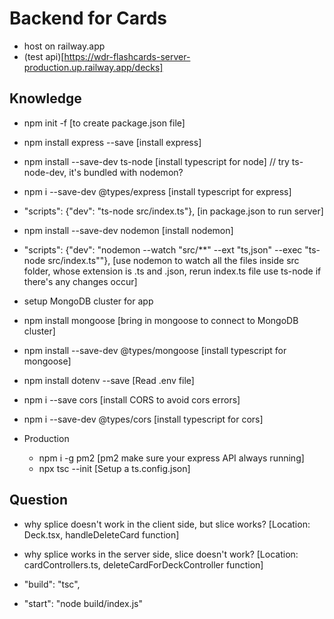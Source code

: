 # Backend for Cards

- host on railway.app
- (test api)[https://wdr-flashcards-server-production.up.railway.app/decks]

## Knowledge

- npm init -f [to create package.json file]
- npm install express --save [install express]
- npm install --save-dev ts-node [install typescript for node] // try ts-node-dev, it's bundled with nodemon?
- npm i --save-dev @types/express [install typescript for express]
- "scripts": {"dev": "ts-node src/index.ts"}, [in package.json to run server]
- npm install --save-dev nodemon [install nodemon]
- "scripts": {"dev": "nodemon --watch \"src/\*\*\" --ext \"ts,json\" --exec \"ts-node src/index.ts\""}, [use nodemon to watch all the files inside src folder, whose extension is .ts and .json, rerun index.ts file use ts-node if there's any changes occur]

- setup MongoDB cluster for app
- npm install mongoose [bring in mongoose to connect to MongoDB cluster]
- npm install --save-dev @types/mongoose [install typescript for mongoose]
- npm install dotenv --save [Read .env file]
- npm i --save cors [install CORS to avoid cors errors]
- npm i --save-dev @types/cors [install typescript for cors]

- Production
  - npm i -g pm2 [pm2 make sure your express API always running]
  - npx tsc --init [Setup a ts.config.json]

## Question

- why splice doesn't work in the client side, but slice works? [Location: Deck.tsx, handleDeleteCard function]
- why splice works in the server side, slice doesn't work? [Location: cardControllers.ts, deleteCardForDeckController function]

- "build": "tsc",
- "start": "node build/index.js"
